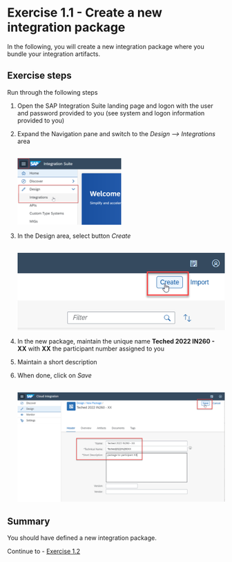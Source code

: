 # Exercise 1.1 - Create a new integration package

In the following, you will create a new integration package where you bundle your integration artifacts.

## Exercise steps

Run through the following steps
1. Open the SAP Integration Suite landing page and logon with the user and password provided to you (see system and logon information provided to you)

2. Expand the Navigation pane and switch to the *Design --> Integrations* area

    <br><img src="/exercises/ex1/images/01-0001.png" width=50% height=50%>

3. In the Design area, select button *Create*

    <br>![Create button](/exercises/ex1/images/01-0002.png)

4. In the new package, maintain the unique name **Teched 2022 IN260 - XX** with **XX** the participant number assigned to you
5. Maintain a short description
6. When done, click on *Save*

    <br>![Maintain package name](/exercises/ex1/images/01-0003.png)

## Summary

You should have defined a new integration package.

Continue to - [Exercise 1.2](/exercises/ex1/ex12)
